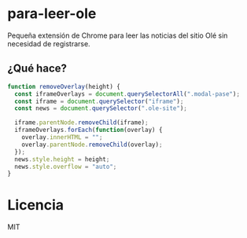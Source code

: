 # para-leer-ole
Pequeña extensión de Chrome para leer las noticias del sitio Olé sin necesidad de registrarse.

## ¿Qué hace?

```javascript
function removeOverlay(height) {
  const iframeOverlays = document.querySelectorAll(".modal-pase");
  const iframe = document.querySelector("iframe");
  const news = document.querySelector(".ole-site");

  iframe.parentNode.removeChild(iframe);
  iframeOverlays.forEach(function(overlay) {
    overlay.innerHTML = "";
    overlay.parentNode.removeChild(overlay);
  });
  news.style.height = height;
  news.style.overflow = "auto";
}
```

# Licencia
MIT